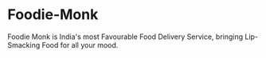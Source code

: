 # Foodie-Monk
Foodie Monk is India's most Favourable Food Delivery Service, bringing Lip-Smacking Food for all your mood.
